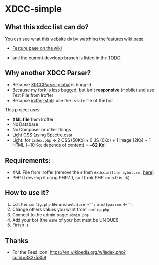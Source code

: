 # XDCC-simple

## What this xdcc list can do?

You can see what this website do by watching the features wiki page:
- [Feature page on the wiki](https://github.com/Kcchouette/XDCC-simple/wiki/Features)

- and the current developp branch is listed in the [TODO](https://github.com/Kcchouette/XDCC-simple/blob/master/TODO.md)


## Why another XDCC Parser?

 - Because [XDCCParser-global](https://github.com/nitmir/XDCCParser-global) is bugged
 - Because [my fork](https://github.com/Kcchouette/XDCCParser) is less bugged; but isn't **responsive** (mobile) and use Text File from Iroffer
 - Because [iroffer-state](https://github.com/dinoex/iroffer-state) use the `.state` file of the bot


This project uses:
 - **XML file** from Iroffer
 - No Database
 - No Composer or other things
 - Light CSS (using [Spectre.css](https://github.com/picturepan2/spectre))
 - Light: for `index.php` -> 2 CSS (50Ko) + 0 JS (0Ko) + 1 image (2Ko) + 1 HTML (~10 Ko; depends of content) = ~**62 Ko**!


## Requirements:

 - XML File from Iroffer (remove the `#` from `#xdccxmlfile mybot.xml` [here](https://github.com/dinoex/iroffer-dinoex/blob/9cb3f8c3c4c6112068a4ac741cb32b6a0340280d/sample.config#L108))
 - PHP (I develop it using PHP7.0, so I think PHP >= 5.0 is ok)


## How to use it?

 1. Edit the `config.php` file and set: `$user="";` and `$password="";`
 2. Change others values you want from `config.php`
 3. Connect to the admin page: `admin.php`
 4. Add your bot (the `name` of your bot must be UNIQUE!)
 5. Finish :)


## Thanks

 - For the Feed icon: <a href="https://en.wikipedia.org/w/index.php?curid=33285359">https://en.wikipedia.org/w/index.php?curid=33285359</a>
